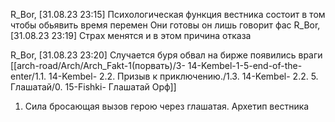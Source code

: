 R_Bor, [31.08.23 23:15]
Психологическая функция вестника состоит в том чтобы обьявить время перемен
Они готовы он лишь говорит фас
R_Bor, [31.08.23 23:19]
Страх менятся и в этом причина отказа

R_Bor, [31.08.23 23:20]
Случается буря обвал на бирже появились враги
[[arch-road/Arch/Arch_Fakt-1(порвать)/3- 14-Kembel-1-5-end-of-the-enter/1.1. 14-Kembel- 2.2. Призыв к приключению./1.3. 14-Kembel- 2.2. 5. Глашатай/0. 15-Fishki- Глашатай Орф]]
1. Сила бросающая вызов герою через глашатая.
Архетип вестника